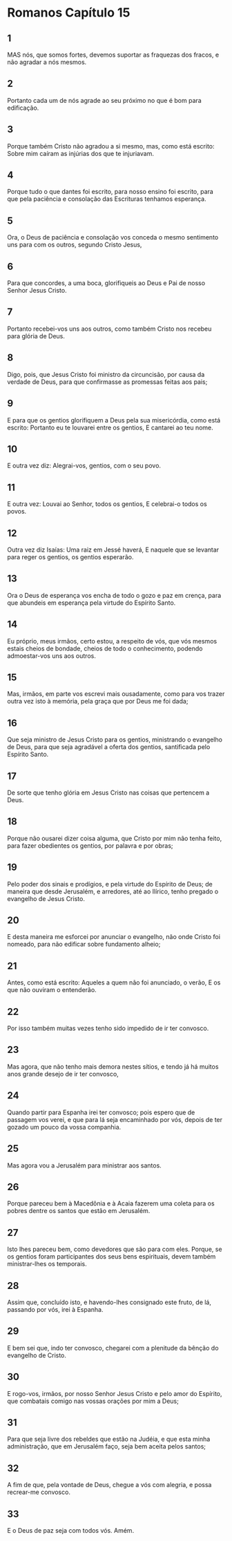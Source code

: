 # Romanos Capítulo 15

## 1
MAS nós, que somos fortes, devemos suportar as fraquezas dos fracos, e não agradar a nós mesmos.

## 2
Portanto cada um de nós agrade ao seu próximo no que é bom para edificação.

## 3
Porque também Cristo não agradou a si mesmo, mas, como está escrito: Sobre mim caíram as injúrias dos que te injuriavam.

## 4
Porque tudo o que dantes foi escrito, para nosso ensino foi escrito, para que pela paciência e consolação das Escrituras tenhamos esperança.

## 5
Ora, o Deus de paciência e consolação vos conceda o mesmo sentimento uns para com os outros, segundo Cristo Jesus,

## 6
Para que concordes, a uma boca, glorifiqueis ao Deus e Pai de nosso Senhor Jesus Cristo.

## 7
Portanto recebei-vos uns aos outros, como também Cristo nos recebeu para glória de Deus.

## 8
Digo, pois, que Jesus Cristo foi ministro da circuncisão, por causa da verdade de Deus, para que confirmasse as promessas feitas aos pais;

## 9
E para que os gentios glorifiquem a Deus pela sua misericórdia, como está escrito: Portanto eu te louvarei entre os gentios, E cantarei ao teu nome.

## 10
E outra vez diz: Alegrai-vos, gentios, com o seu povo.

## 11
E outra vez: Louvai ao Senhor, todos os gentios, E celebrai-o todos os povos.

## 12
Outra vez diz Isaías: Uma raiz em Jessé haverá, E naquele que se levantar para reger os gentios, os gentios esperarão.

## 13
Ora o Deus de esperança vos encha de todo o gozo e paz em crença, para que abundeis em esperança pela virtude do Espírito Santo.

## 14
Eu próprio, meus irmãos, certo estou, a respeito de vós, que vós mesmos estais cheios de bondade, cheios de todo o conhecimento, podendo admoestar-vos uns aos outros.

## 15
Mas, irmãos, em parte vos escrevi mais ousadamente, como para vos trazer outra vez isto à memória, pela graça que por Deus me foi dada;

## 16
Que seja ministro de Jesus Cristo para os gentios, ministrando o evangelho de Deus, para que seja agradável a oferta dos gentios, santificada pelo Espírito Santo.

## 17
De sorte que tenho glória em Jesus Cristo nas coisas que pertencem a Deus.

## 18
Porque não ousarei dizer coisa alguma, que Cristo por mim não tenha feito, para fazer obedientes os gentios, por palavra e por obras;

## 19
Pelo poder dos sinais e prodígios, e pela virtude do Espírito de Deus; de maneira que desde Jerusalém, e arredores, até ao Ilírico, tenho pregado o evangelho de Jesus Cristo.

## 20
E desta maneira me esforcei por anunciar o evangelho, não onde Cristo foi nomeado, para não edificar sobre fundamento alheio;

## 21
Antes, como está escrito: Aqueles a quem não foi anunciado, o verão, E os que não ouviram o entenderão.

## 22
Por isso também muitas vezes tenho sido impedido de ir ter convosco.

## 23
Mas agora, que não tenho mais demora nestes sítios, e tendo já há muitos anos grande desejo de ir ter convosco,

## 24
Quando partir para Espanha irei ter convosco; pois espero que de passagem vos verei, e que para lá seja encaminhado por vós, depois de ter gozado um pouco da vossa companhia.

## 25
Mas agora vou a Jerusalém para ministrar aos santos.

## 26
Porque pareceu bem à Macedônia e à Acaia fazerem uma coleta para os pobres dentre os santos que estão em Jerusalém.

## 27
Isto lhes pareceu bem, como devedores que são para com eles. Porque, se os gentios foram participantes dos seus bens espirituais, devem também ministrar-lhes os temporais.

## 28
Assim que, concluído isto, e havendo-lhes consignado este fruto, de lá, passando por vós, irei à Espanha.

## 29
E bem sei que, indo ter convosco, chegarei com a plenitude da bênção do evangelho de Cristo.

## 30
E rogo-vos, irmãos, por nosso Senhor Jesus Cristo e pelo amor do Espírito, que combatais comigo nas vossas orações por mim a Deus;

## 31
Para que seja livre dos rebeldes que estão na Judéia, e que esta minha administração, que em Jerusalém faço, seja bem aceita pelos santos;

## 32
A fim de que, pela vontade de Deus, chegue a vós com alegria, e possa recrear-me convosco.

## 33
E o Deus de paz seja com todos vós. Amém.


